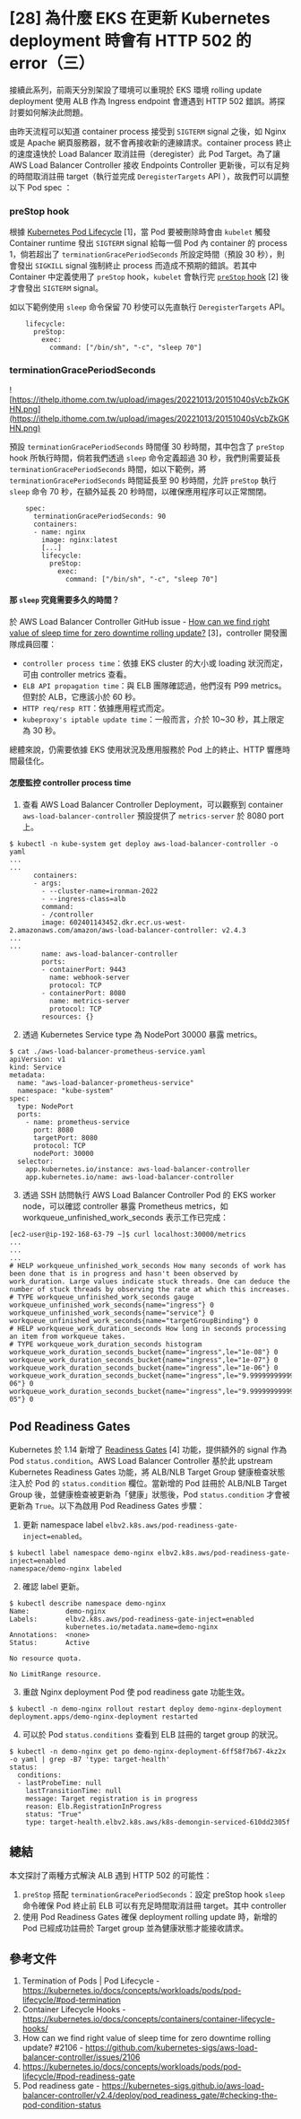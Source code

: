 # [28] 為什麼 EKS 在更新 Kubernetes deployment 時會有 HTTP 502 的 error（三）

接續此系列，前兩天分別架設了環境可以重現於 EKS 環境 rolling update deployment 使用 ALB 作為 Ingress endpoint 會遭遇到 HTTP 502 錯誤。將探討要如何解決此問題。

由昨天流程可以知道 container process 接受到 `SIGTERM` signal 之後，如 Nginx 或是 Apache 網頁服務器，就不會再接收新的連線請求。container process 終止的速度遠快於 Load Balancer 取消註冊（deregister）此 Pod Target。為了讓 AWS Load Balancer Controller 接收 Endpoints Controller 更新後，可以有足夠的時間取消註冊 target（執行並完成 `DeregisterTargets` API ），故我們可以調整以下 Pod spec ：

### preStop hook

根據 [Kubernetes Pod Lifecycle](https://kubernetes.io/docs/concepts/workloads/pods/pod-lifecycle/#pod-termination) [1]，當 Pod 要被刪除時會由 `kubelet` 觸發 Container runtime 發出 `SIGTERM` signal 給每一個 Pod 內 container 的 process 1，倘若超出了 `terminationGracePeriodSeconds` 所設定時間（預設 30 秒），則會發出 `SIGKILL` signal 強制終止 process 而造成不預期的錯誤。若其中 Container 中定義使用了 `preStop` hook，`kubelet` 會執行完 [`preStop` hook](https://kubernetes.io/docs/concepts/containers/container-lifecycle-hooks/) [2] 後才會發出 `SIGTERM` signal。

如以下範例使用 `sleep` 命令保留 70 秒使可以先直執行  `DeregisterTargets` API。

```
    lifecycle:
      preStop:
        exec:
          command: ["/bin/sh", "-c", "sleep 70"]
```

### terminationGracePeriodSeconds

![https://ithelp.ithome.com.tw/upload/images/20221013/20151040sVcbZkGKHN.png](https://ithelp.ithome.com.tw/upload/images/20221013/20151040sVcbZkGKHN.png)

預設 `terminationGracePeriodSeconds` 時間僅 30 秒時間，其中包含了 `preStop` hook 所執行時間，倘若我們透過 `sleep` 命令定義超過 30 秒，我們則需要延長 `terminationGracePeriodSeconds` 時間，如以下範例，將 `terminationGracePeriodSeconds` 時間延長至 90 秒時間，允許 `preStop` 執行 `sleep` 命令 70 秒，在額外延長 20 秒時間，以確保應用程序可以正常關閉。

```
    spec:
      terminationGracePeriodSeconds: 90
      containers:
      - name: nginx
        image: nginx:latest
        [...]
        lifecycle:
          preStop:
            exec:
              command: ["/bin/sh", "-c", "sleep 70"]

```

#### 那 `sleep`  究竟需要多久的時間？

於 AWS Load Balancer Controller GitHub issue - [How can we find right value of sleep time for zero downtime rolling update?](https://github.com/kubernetes-sigs/aws-load-balancer-controller/issues/2106) [3]，controller 開發團隊成員回覆：

- `controller process time`：依據 EKS cluster 的大小或 loading 狀況而定，可由 controller metrics 查看。
- `ELB API propagation time`：與 ELB 團隊確認過，他們沒有 P99 metrics。 但對於 ALB，它應該小於 60 秒。
- `HTTP req/resp RTT`：依據應用程式而定。
- `kubeproxy's iptable update time`：一般而言，介於 10~30 秒，其上限定為 30 秒。

總體來說，仍需要依據 EKS 使用狀況及應用服務於 Pod 上的終止、HTTP 響應時間最佳化。

#### 怎麼監控 controller process time

1. 查看 AWS Load Balancer Controller Deployment，可以觀察到 container `aws-load-balancer-controller`  預設提供了 `metrics-server` 於 8080 port 上。

```
$ kubectl -n kube-system get deploy aws-load-balancer-controller -o yaml
...
...
      containers:
      - args:
        - --cluster-name=ironman-2022
        - --ingress-class=alb
        command:
        - /controller
        image: 602401143452.dkr.ecr.us-west-2.amazonaws.com/amazon/aws-load-balancer-controller: v2.4.3
...
...
        name: aws-load-balancer-controller
        ports:
        - containerPort: 9443
          name: webhook-server
          protocol: TCP
        - containerPort: 8080
          name: metrics-server
          protocol: TCP
        resources: {}

```

2. 透過 Kubernetes Service type 為 NodePort 30000 暴露 metrics。

```
$ cat ./aws-load-balancer-prometheus-service.yaml
apiVersion: v1
kind: Service
metadata:
  name: "aws-load-balancer-prometheus-service"
  namespace: "kube-system"
spec:
  type: NodePort
  ports:
    - name: prometheus-service
      port: 8080
      targetPort: 8080
      protocol: TCP
      nodePort: 30000
  selector:
    app.kubernetes.io/instance: aws-load-balancer-controller
    app.kubernetes.io/name: aws-load-balancer-controller
```

3. 透過 SSH 訪問執行 AWS Load Balancer Controller Pod 的 EKS worker node，可以確認 controller 暴露 Prometheus metrics，如 workqueue_unfinished_work_seconds 表示工作已完成：

```
[ec2-user@ip-192-168-63-79 ~]$ curl localhost:30000/metrics
...
...
...
# HELP workqueue_unfinished_work_seconds How many seconds of work has been done that is in progress and hasn't been observed by work_duration. Large values indicate stuck threads. One can deduce the number of stuck threads by observing the rate at which this increases.
# TYPE workqueue_unfinished_work_seconds gauge
workqueue_unfinished_work_seconds{name="ingress"} 0
workqueue_unfinished_work_seconds{name="service"} 0
workqueue_unfinished_work_seconds{name="targetGroupBinding"} 0
# HELP workqueue_work_duration_seconds How long in seconds processing an item from workqueue takes.
# TYPE workqueue_work_duration_seconds histogram
workqueue_work_duration_seconds_bucket{name="ingress",le="1e-08"} 0
workqueue_work_duration_seconds_bucket{name="ingress",le="1e-07"} 0
workqueue_work_duration_seconds_bucket{name="ingress",le="1e-06"} 0
workqueue_work_duration_seconds_bucket{name="ingress",le="9.999999999999999e-06"} 0
workqueue_work_duration_seconds_bucket{name="ingress",le="9.999999999999999e-05"} 0
```

## Pod Readiness Gates

Kubernetes 於 1.14 新增了 [Readiness Gates](https://kubernetes.io/docs/concepts/workloads/pods/pod-lifecycle/#pod-readiness-gate) [4] 功能，提供額外的 signal 作為 Pod `status.condition`。AWS Load Balancer Controller 基於此 upstream Kubernetes Readiness Gates 功能，將 ALB/NLB Target Group 健康檢查狀態注入於 Pod 的 `status.condition` 欄位。當新增的 Pod 註冊於 ALB/NLB Target Group 後，並健康檢查被更新為「健康」狀態後，Pod `status.condition` 才會被更新為 `True`。以下為啟用 Pod Readiness Gates 步驟：

1. 更新 namespace label `elbv2.k8s.aws/pod-readiness-gate-inject=enabled`。

```
$ kubectl label namespace demo-nginx elbv2.k8s.aws/pod-readiness-gate-inject=enabled
namespace/demo-nginx labeled
```

2. 確認 label 更新。

```
$ kubectl describe namespace demo-nginx
Name:         demo-nginx
Labels:       elbv2.k8s.aws/pod-readiness-gate-inject=enabled
              kubernetes.io/metadata.name=demo-nginx
Annotations:  <none>
Status:       Active

No resource quota.

No LimitRange resource.
```

3. 重啟 Nginx deployment Pod 使 pod readiness gate 功能生效。

```
$ kubectl -n demo-nginx rollout restart deploy demo-nginx-deployment
deployment.apps/demo-nginx-deployment restarted
```

4. 可以於 Pod `status.conditions` 查看到 ELB 註冊的 target group 的狀況。

```
$ kubectl -n demo-nginx get po demo-nginx-deployment-6ff58f7b67-4kz2x -o yaml | grep -B7 'type: target-health'
status:
  conditions:
  - lastProbeTime: null
    lastTransitionTime: null
    message: Target registration is in progress
    reason: Elb.RegistrationInProgress
    status: "True"
    type: target-health.elbv2.k8s.aws/k8s-demongin-serviced-610dd2305f
```

## 總結

本文探討了兩種方式解決 ALB 遇到 HTTP 502 的可能性：

1. `preStop` 搭配  `terminationGracePeriodSeconds`：設定 preStop hook `sleep` 命令確保 Pod 終止前 ELB 可以有充足時間取消註冊 target。其中 controller
2. 使用 Pod Readiness Gates 確保 deployment rolling update 時，新增的 Pod 已經成功註冊於 Target group 並為健康狀態才能接收請求。

## 參考文件

1. Termination of Pods  | Pod Lifecycle - https://kubernetes.io/docs/concepts/workloads/pods/pod-lifecycle/#pod-termination
2. Container Lifecycle Hooks - https://kubernetes.io/docs/concepts/containers/container-lifecycle-hooks/
3. How can we find right value of sleep time for zero downtime rolling update? #2106 - https://github.com/kubernetes-sigs/aws-load-balancer-controller/issues/2106
4. https://kubernetes.io/docs/concepts/workloads/pods/pod-lifecycle/#pod-readiness-gate
5. Pod readiness gate - https://kubernetes-sigs.github.io/aws-load-balancer-controller/v2.4/deploy/pod_readiness_gate/#checking-the-pod-condition-status
